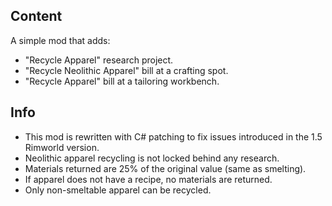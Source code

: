 ## Content
A simple mod that adds:
- "Recycle Apparel" research project.
- "Recycle Neolithic Apparel" bill at a crafting spot.
- "Recycle Apparel" bill at a tailoring workbench.

## Info
- This mod is rewritten with C# patching to fix issues introduced in the 1.5 Rimworld version.
- Neolithic apparel recycling is not locked behind any research.
- Materials returned are 25% of the original value (same as smelting).
- If apparel does not have a recipe, no materials are returned.
- Only non-smeltable apparel can be recycled.
